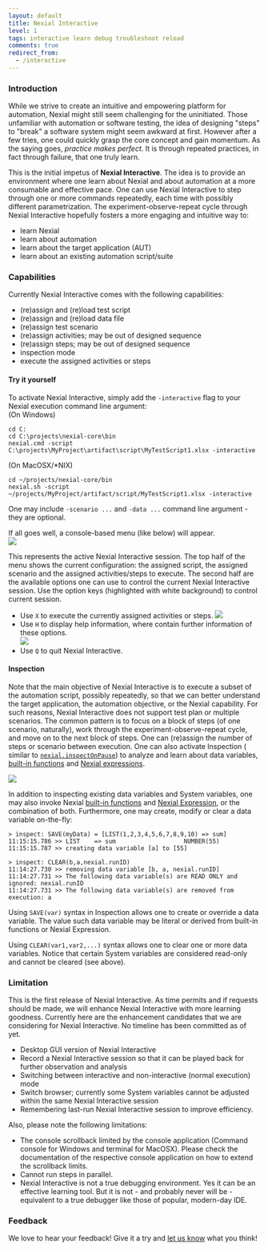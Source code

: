 ```yaml
---
layout: default
title: Nexial Interactive
level: 1
tags: interactive learn debug troubleshoot reload
comments: true
redirect_from:
  - /interactive
---
```



### Introduction
While we strive to create an intuitive and empowering platform for automation, Nexial might still seem challenging for 
the uninitiated. Those unfamiliar with automation or software testing, the idea of designing "steps" to "break" a 
software system might seem awkward at first. However after a few tries, one could quickly grasp the core concept and 
gain momentum. As the saying goes, _practice makes perfect_. It is through repeated practices, in fact through failure, 
that one truly learn.

This is the initial impetus of **Nexial Interactive**. The idea is to provide an environment where one learn about 
Nexial and about automation at a more consumable and effective pace. One can use Nexial Interactive to step through one 
or more commands repeatedly, each time with possibly different parametrization. The experiment-observe-repeat cycle 
through Nexial Interactive hopefully fosters a more engaging and intuitive way to:
- learn Nexial
- learn about automation
- learn about the target application (AUT)
- learn about an existing automation script/suite


### Capabilities
Currently Nexial Interactive comes with the following capabilities:
- (re)assign and (re)load test script
- (re)assign and (re)load data file
- (re)assign test scenario
- (re)assign activities; may be out of designed sequence
- (re)assign steps; may be out of designed sequence
- inspection mode
- execute the assigned activities or steps


#### Try it yourself
To activate Nexial Interactive, simply add the `-interactive` flag to your Nexial execution command line argument:<br/>
(On Windows)<br/>
```
cd C:
cd C:\projects\nexial-core\bin
nexial.cmd -script C:\projects\MyProject\artifact\script\MyTestScript1.xlsx -interactive
```

(On MacOSX/*NIX)<br/>
```
cd ~/projects/nexial-core/bin
nexial.sh -script ~/projects/MyProject/artifact/script/MyTestScript1.xlsx -interactive
```

One may include `-scenario ...` and `-data ...` command line argument - they are optional.

If all goes well, a console-based menu (like below) will appear.<br/>
![](image/ni_main_menu.png)

This represents the active Nexial Interactive session. The top half of the menu shows the current configuration: the 
assigned script, the assigned scenario and the assigned activities/steps to execute. The second half are the available 
options one can use to control the current Nexial Interactive session. Use the option keys (highlighted with white 
background) to control current session. 

- Use `X` to execute the currently assigned activities or steps. 
  ![](image/ni_execute_output.png)
- Use `H` to display help information, where contain further information of these options.<br/>
  ![](image/ni_help.png)
- Use `Q` to quit Nexial Interactive.

#### Inspection
Note that the main objective of Nexial Interactive is to execute a subset of the automation script, possibly repeatedly,
so that we can better understand the target application, the automation objective, or the Nexial capability. For such
reasons, Nexial Interactive does not support test plan or multiple scenarios. The common pattern is to focus on a block 
of steps (of one scenario, naturally), work through the experiment-observe-repeat cycle, and move on to the next block 
of steps. One can (re)assign the number of steps or scenario between execution. One can also activate Inspection (
similar to [`nexial.inspectOnPause`](../systemvars/index#nexial.inspectOnPause)) to analyze and learn about data 
variables, [built-in functions](../functions) and [Nexial expressions](../expressions).<br/>

![](image/ni_inspect.png)

In addition to inspecting existing data variables and System variables, one may also invoke Nexial 
[built-in functions](../functions) and [Nexial Expression](../expressions), or the combination of both. Furthermore,
one may create, modify or clear a data variable on-the-fly:
```
> inspect: SAVE(myData) = [LIST(1,2,3,4,5,6,7,8,9,10) => sum]
11:15:15.786 >> LIST    => sum                   NUMBER(55)
11:15:15.787 >> creating data variable [a] to [55]

> inspect: CLEAR(b,a,nexial.runID)
11:14:27.730 >> removing data variable [b, a, nexial.runID]
11:14:27.731 >> The following data variable(s) are READ ONLY and ignored: nexial.runID
11:14:27.731 >> The following data variable(s) are removed from execution: a
```

Using `SAVE(var)` syntax in Inspection allows one to create or override a data variable. The value such data variable
may be literal or derived from built-in functions or Nexial Expression.

Using `CLEAR(var1,var2,...)` syntax allows one to clear one or more data variables. Notice that certain System variables
are considered read-only and cannot be cleared (see above).


### Limitation
This is the first release of Nexial Interactive. As time permits and if requests should be made, we will enhance 
Nexial Interactive with more learning goodness. Currently here are the enhancement candidates that we are considering 
for Nexial Interactive. No timeline has been committed as of yet.
- Desktop GUI version of Nexial Interactive
- Record a Nexial Interactive session so that it can be played back for further observation and analysis
- Switching between interactive and non-interactive (normal execution) mode
- Switch browser; currently some System variables cannot be adjusted within the same Nexial Interactive session
- Remembering last-run Nexial Interactive session to improve efficiency.

Also, please note the following limitations:
- The console scrollback limited by the console application (Command console for Windows and terminal for MacOSX). 
  Please check the documentation of the respective console application on how to extend the scrollback limits.
- Cannot run steps in parallel.
- Nexial Interactive is not a true debugging environment. Yes it can be an effective learning tool. But it is not - 
  and probably never will be - equivalent to a true debugger like those of popular, modern-day IDE.


### Feedback
We love to hear your feedback! Give it a try and 
<a href="https://github.com/nexiality/nexial-core/issues/new/choose" class="external-link" target="_nexial_link">let us know</a> 
what you think!


